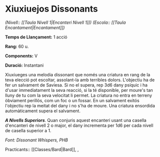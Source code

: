 # Xiuxiuejos Dissonants

*(Nivell:: [[Taula Nivell 1|Encanteri Nivell 1]]) (Escola:: [[Taula Encantament|Encantament]])*

**Temps de Llançament:** 1 acció

**Rang:** 60 u.

**Components:** V

**Duració:** Instantani

Xiuxiueges una melodia dissonant que només una criatura en rang de la teva elecció pot escoltar, assolant-la amb terribles dolors. L'objectiu ha de fer un salvament de Saviesa. Si no el supera, rep 3d6 dany psíquic i ha d'usar immediatament la seva reacció, si la té disponible, per moure's tan lluny de tu com la seva velocitat li permet. La criatura no entra en terreny òbviament perillós, com un foc o un fossar. En un salvament exitós l'objectiu rep la meitat del dany i no s'ha de moure. Una criatura ensordida automàticament supera el salvament.

***A Nivells Superiors***. Quan conjuris aquest encanteri usant una casella d'encanteri de nivell 2 o major, el dany incrementa per 1d6 per cada nivell de casella superior a 1.


*Font: Dissonant Whispers, PHB*


Practicants:: [[Classes/Bard|Bard]], ,